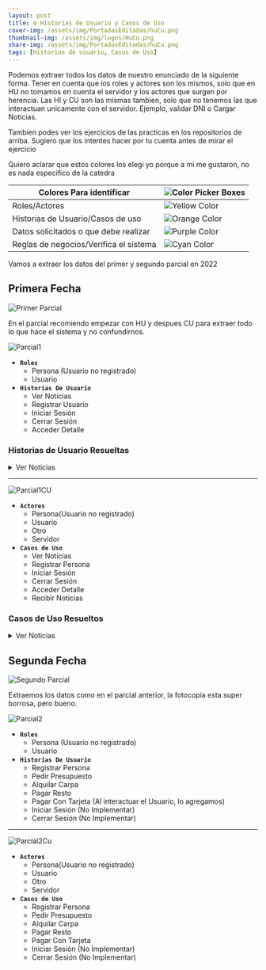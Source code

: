 ```yaml
---
layout: post
title: ⚙️ Historias de Usuario y Casos de Uso
cover-img: /assets/img/PortadasEditadas/huCu.png
thumbnail-img: /assets/img/logos/HuCu.png
share-img: /assets/img/PortadasEditadas/huCu.png
tags: [Historias de usuario, Casos de Uso]
---
```



Podemos extraer todos los datos de nuestro enunciado de la siguiente forma. Tener en cuenta que los roles y actores son los mismos, solo que en HU no tomamos en cuenta el servidor y los actores que surgen por herencia.
Las HI y CU son las mismas tambien, solo que no tenemos las que interactuan unicamente con el servidor. Ejemplo, validar DNI o Cargar Noticias.

Tambien podes ver los ejercicios de las practicas en los repositorios de arriba. Sugiero que los intentes hacer por tu cuenta antes de mirar el ejercicio

Quiero aclarar que estos colores los elegi yo porque a mi me gustaron, no es nada especifico de la catedra



| Colores Para identificar               | ![Color Picker Boxes](https://draculatheme.com/static/img/color-boxes/eyedropper.png)|
| --- | --- |
| Roles/Actores                          | ![Yellow Color](https://draculatheme.com/static/img/color-boxes/yellow.png)          |
| Historias de Usuario/Casos de uso      | ![Orange Color](https://draculatheme.com/static/img/color-boxes/orange.png)          |
| Datos solicitados o que debe realizar  | ![Purple Color](https://draculatheme.com/static/img/color-boxes/purple.png)          |
| Reglas de negocios/Verifica el sistema | ![Cyan Color](https://draculatheme.com/static/img/color-boxes/cyan.png)              |




Vamos a extraer los datos del primer y segundo parcial en 2022

## Primera Fecha

![Primer Parcial](https://user-images.githubusercontent.com/55964635/205096308-5808f9f7-99d8-40d8-82ba-c6a0f3b686e0.jpeg)

En el parcial recomiendo empezar con HU y despues CU para extraer todo lo que hace el sistema y no confundirnos.

![Parcial1](https://github.com/Fabian-Martinez-Rincon/Fabian-Martinez-Rincon/assets/55964635/e584be28-12fb-4f8f-9811-a3bc7cb31559)


- **`Roles`**
  - Persona (Usuario no registrado)
  - Usuario
- **`Historias De Usuario`**
  - Ver Noticias
  - Registrar Usuario
  - Iniciar Sesión
  - Cerrar Sesión
  - Acceder Detalle

### Historias de Usuario Resueltas

<details><summary>Ver Noticias</summary>

<table><tr><td> 

<p>ID:
</p><p>
TÍTULO:
</p><p>
REGLAS DE NEGOCIO:

</p></td></tr><tr><td>

<p>CRITERIOS DE ACEPTACIÓN:</p>

<p>Escenario 1: título del criterio.</p>

<p>Dado </p>
<p>Cuando</p>
<p>Entonces</p>
<hr>

</td></tr></table></details>


---

![Parcial1CU](https://github.com/MITH-arg/EI-Materias/assets/55964635/b6659366-c65e-4597-9e72-53a0dc6bf640)

- **`Actores`**
  - Persona(Usuario no registrado)
  - Usuario
  - Otro
  - Servidor
- **`Casos de Uso`**
  - Ver Noticias
  - Registrar Persona
  - Iniciar Sesión
  - Cerrar Sesión
  - Acceder Detalle
  - Recibir Noticias

### Casos de Uso Resueltos

<details><summary>Ver Noticias</summary>

<table><td width="660"> 

<p>Nombre:</p>
<p>Descripción:</p>
<p>Actores:</p>
<p>Precondiciones:</p>

CURSO NORMAL<table> <tr><td>Acciones del actor</td> <td>Acciones del Sistema</td></tr><tr><td width="320">  

Paso x:

</td><td width="320">

Paso x: 

</td></tr></table>


<p>Curso alterno:</p>

<p>Postcondición:</p>

</td></table></details>



## Segunda Fecha

![Segundo Parcial](https://github.com/Fabian-Martinez-Rincon/Fabian-Martinez-Rincon/assets/55964635/11623658-f01e-4e9d-92ae-d51ae675036d)

Extraemos los datos como en el parcial anterior, la fotocopia esta super borrosa, pero bueno.

![Parcial2](https://github.com/MITH-arg/EI-Materias/assets/55964635/6ca3655d-ff80-4a9b-b4f9-c0bf44e5cd4a)

- **`Roles`**
  - Persona (Usuario no registrado)
  - Usuario
- **`Historias De Usuario`**
  - Registrar Persona
  - Pedir Presupuesto
  - Alquilar Carpa
  - Pagar Resto
  - Pagar Con Tarjeta (Al interactuar el Usuario, lo agregamos)
  - Iniciar Sesión (No Implementar)
  - Cerrar Sesión (No Implementar)

---

![Parcial2Cu](https://github.com/Fabian-Martinez-Rincon/Fabian-Martinez-Rincon/assets/55964635/fbafd933-099b-4ce3-b9f7-b14587d91343)


- **`Actores`**
  - Persona(Usuario no registrado)
  - Usuario
  - Otro
  - Servidor
- **`Casos de Uso`**
  - Registrar Persona
  - Pedir Presupuesto
  - Alquilar Carpa
  - Pagar Resto
  - Pagar Con Tarjeta
  - Iniciar Sesión (No Implementar)
  - Cerrar Sesión (No Implementar)
